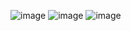 ![image](https://user-images.githubusercontent.com/52356711/93717529-13cf6a00-fb7f-11ea-8275-a91363199c52.png)
![image](https://user-images.githubusercontent.com/52356711/93717539-29dd2a80-fb7f-11ea-9a49-654e2590ca68.png)
![image](https://user-images.githubusercontent.com/52356711/93717565-44170880-fb7f-11ea-8f5a-9c291e98274c.png)

